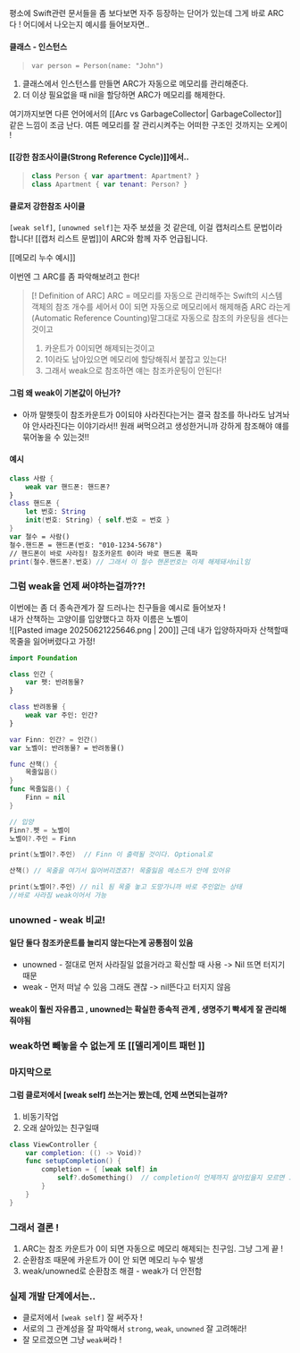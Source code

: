 
평소에 Swift관련 문서들을 좀 보다보면 자주 등장하는 단어가 있는데 그게 바로 ARC다 ! 
어디에서 나오는지 예시를 들어보자면.. 
#### 클래스 - 인스턴스
> `var person = Person(name: "John")`
1. 클래스에서 인스턴스를 만들면 ARC가 자동으로 메모리를 관리해준다.
2. 더 이상 필요없을 때 nil을 할당하면 ARC가 메모리를 해제한다.

여기까지보면 다른 언어에서의 [[Arc vs GarbageCollector| GarbageCollector]] 같은 느낌이 조금 난다. 여튼 메모리를 잘 관리시켜주는 어떠한 구조인 것까지는 오케이 ! 

#### [[강한 참조사이클(Strong Reference Cycle)]]에서..

>```swift
>class Person { var apartment: Apartment? }
>class Apartment { var tenant: Person? }
>```

#### 클로저 강한참조 사이클
`[weak self]`, ‎`[unowned self]`는 자주 보셨을 것 같은데, 이걸 캡처리스트 문법이라 합니다! [[캡처 리스트 문법]]이 ARC와 함께 자주 언급됩니다.

[[메모리 누수 예시]]

이번엔 그 ARC를 좀 파악해보려고 한다!

>[! Definition of ARC]
>ARC = 메모리를 자동으로 관리해주는 Swift의 시스템
>객체의 참조 개수를 세어서 0이 되면 자동으로 메모리에서 해제해줌
>ARC 라는게 (Automatic Reference Counting)말그대로 자동으로 참조의 카운팅을 센다는것이고
>1. 카운트가 0이되면 해제되는것이고
>2. 1이라도 남아있으면 메모리에 할당해줘서 붙잡고 있는다! 
>3. 그래서 weak으로 참조하면 얘는 참조카운팅이 안된다!


#### 그럼 왜 weak이 기본값이 아닌가?
- 아까 말햇듯이 참조카운트가 0이되야 사라진다는거는 결국 참조를 하나라도 남겨놔야 안사라진다는 이야기라서!! 원래 써먹으려고 생성한거니까 강하게 참조해야 얘를 묶어놓을 수 있는것!! 

#### 예시

```swift
class 사람 {
    weak var 핸드폰: 핸드폰? 
}
class 핸드폰 {
    let 번호: String
    init(번호: String) { self.번호 = 번호 }
}
var 철수 = 사람()
철수.핸드폰 = 핸드폰(번호: "010-1234-5678")  
// 핸드폰이 바로 사라짐! 참조카운트 0이라 바로 핸드폰 폭파
print(철수.핸드폰?.번호) // 그래서 이 철수 핸폰번호는 이제 해제돼서nil임 
```

### 그럼 weak을 언제 써야하는걸까??!
이번에는 좀 더 종속관계가 잘 드러나는 친구들을 예시로 들어보자 !  
내가 산책하는 고양이를 입양했다고 하자 이름은 노벨이  
![[Pasted image 20250621225646.png | 200]]
근데 내가 입양하자마자 산책할때 목줄을 잃어버렸다고 가정! 
```swift
import Foundation

class 인간 {
    var 펫: 반려동물?
}

class 반려동물 {
    weak var 주인: 인간?
}

var Finn: 인간? = 인간()
var 노벨이: 반려동물? = 반려동물()

func 산책() {
    목줄잃음()
}
func 목줄잃음() {
    Finn = nil
}

// 입양
Finn?.펫 = 노벨이
노벨이?.주인 = Finn

print(노벨이?.주인)  // Finn 이 출력될 것이다. Optional로 

산책() // 목줄을 여기서 잃어버리겠죠?! 목줄잃음 메소드가 안에 있어유 

print(노벨이?.주인) // nil 됨 목줄 놓고 도망가니까 바로 주인없는 상태 
//바로 사라짐 weak이어서 가능

```

### unowned  - weak 비교! 
#### 일단 둘다 참조카운트를 늘리지 않는다는게 공통점이 있음 
- unowned - 절대로 먼저 사라질일 없을거라고 확신할 때 사용 -> Nil 뜨면 터지기 때문 
- weak - 먼저 떠날 수 있음 그래도 괜찮 -> nil뜬다고 터지지 않음 

#### weak이 훨씬 자유롭고 , unowned는 확실한 종속적 관계 , 생명주기 빡세게 잘 관리해줘야됨 

### weak하면 빼놓을 수 없는게 또  [[델리게이트 패턴 ]]



### 마지막으로 
#### 그럼 클로저에서 [weak self] 쓰는거는 봤는데, 언제 쓰면되는걸까?
1. 비동기작업
2. 오래 살아있는 친구일때 
```swift
class ViewController {
    var completion: (() -> Void)?
    func setupCompletion() {
        completion = { [weak self] in
            self?.doSomething()  // completion이 언제까지 살아있을지 모르면 그냥 weak써주시죠 ! 
        }
    }
}
```

### 그래서 결론  !
1. ARC는 참조 카운트가 0이 되면 자동으로 메모리 해제되는 친구임. 그냥 그게 끝 ! 
2. 순환참조 때문에 카운트가 0이 안 되면 메모리 누수 발생
3. weak/unowned로 순환참조 해결 - weak가 더 안전함

### 실제 개발 단계에서는..
- 클로저에서 `[weak self]` 잘 써주자 ! 
- 서로의 그 관계성을 잘 파악해서 `strong`, `weak`, `unowned` 잘 고려해라! 
- 잘 모르겠으면 그냥 `weak`써라 ! 